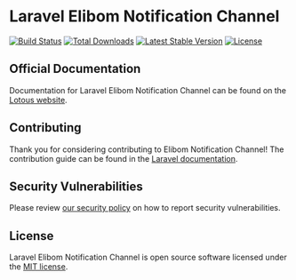 # Laravel Elibom Notification Channel

<a href="https://github.com/lotous/elibom-notification-channel/actions"><img src="https://github.com/lotous/elibom-notification-channel/workflows/tests/badge.svg" alt="Build Status"></a>
<a href="https://packagist.org/packages/lotous/elibom-notification-channel"><img src="https://img.shields.io/packagist/dt/lotous/elibom-notification-channel" alt="Total Downloads"></a>
<a href="https://packagist.org/packages/lotous/elibom-notification-channel"><img src="https://img.shields.io/packagist/v/lotous/elibom-notification-channel" alt="Latest Stable Version"></a>
<a href="https://packagist.org/packages/lotous/elibom-notification-channel"><img src="https://img.shields.io/packagist/l/lotous/elibom-notification-channel" alt="License"></a>

## Official Documentation

Documentation for Laravel Elibom Notification Channel can be found on the [Lotous website](https://lotous.com.co/docs/elibom-notification-channel).

## Contributing

Thank you for considering contributing to Elibom Notification Channel! The contribution guide can be found in the [Laravel documentation](https://lotous.com.co/docs/elibom-notification-channel/#contributions).

## Security Vulnerabilities

Please review [our security policy](https://github.com/lotous/elibom-notification-channel/security/policy) on how to report security vulnerabilities.

## License

Laravel Elibom Notification Channel is open source software licensed under the [MIT license](LICENSE.md).
